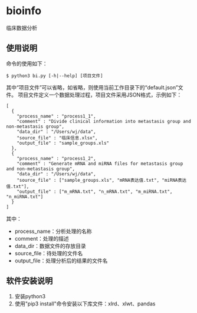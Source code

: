 # bioinfo
临床数据分析

## 使用说明
命令的使用如下：
```
$ python3 bi.py [-h|--help] [项目文件]
```
其中“项目文件”可以省略，如省略，则使用当前工作目录下的“default.json”文件。
项目文件定义一个数据处理过程，项目文件采用JSON格式，示例如下：
```
[
  {
    "process_name" : "process1_1",
    "comment" : "Divide clinical information into metastasis group and non-metastasis group",
    "data_dir" : "/Users/wj/data",
    "source_file" : "临床信息.xlsx",
    "output_file" : "sample_groups.xls"
  },
  {
    "process_name" : "process1_2",
    "comment" : "Generate mRNA and miRNA files for metastasis group and non-metastasis group",
    "data_dir" : "/Users/wj/data",
    "source_file" : ["sample_groups.xls", "mRNA表达值.txt", "miRNA表达值.txt"],
    "output_file" : ["m_mRNA.txt", "n_mRNA.txt", "m_miRNA.txt", "n_miRNA.txt"]
  }
]
```
其中：
* process_name：分析处理的名称
* comment：处理的描述
* data_dir：数据文件的存放目录
* source_file：待处理的文件名
* output_file：处理分析后的结果的文件名

## 软件安装说明
1. 安装python3
2. 使用"pip3 install"命令安装以下库文件：xlrd、xlwt、pandas